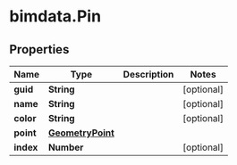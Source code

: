 # bimdata.Pin

## Properties

Name | Type | Description | Notes
------------ | ------------- | ------------- | -------------
**guid** | **String** |  | [optional] 
**name** | **String** |  | [optional] 
**color** | **String** |  | [optional] 
**point** | [**GeometryPoint**](GeometryPoint.md) |  | 
**index** | **Number** |  | [optional] 



